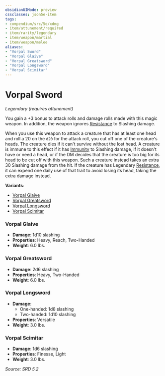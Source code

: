```yaml
---
obsidianUIMode: preview
cssclasses: json5e-item
tags:
- compendium/src/5e/xdmg
- item/attunement/required
- item/rarity/legendary
- item/weapon/martial
- item/weapon/melee
aliases: 
- "Vorpal Sword"
- "Vorpal Glaive"
- "Vorpal Greatsword"
- "Vorpal Longsword"
- "Vorpal Scimitar"
---
```

# Vorpal Sword
*Legendary (requires attunement)*  


You gain a +3 bonus to attack rolls and damage rolls made with this magic weapon. In addition, the weapon ignores [Resistance](Mechanics/z_Templates/dm/rules/variant-rules/resistance-xphb.md) to Slashing damage.

When you use this weapon to attack a creature that has at least one head and roll a 20 on the `d20` for the attack roll, you cut off one of the creature's heads. The creature dies if it can't survive without the lost head. A creature is immune to this effect if it has [Immunity](immunity-xphb.md) to Slashing damage, if it doesn't have or need a head, or if the DM decides that the creature is too big for its head to be cut off with this weapon. Such a creature instead takes an extra 30 Slashing damage from the hit. If the creature has Legendary [Resistance](Mechanics/z_Templates/dm/rules/variant-rules/resistance-xphb.md), it can expend one daily use of that trait to avoid losing its head, taking the extra damage instead.

**Variants**:
- [Vorpal Glaive](#Vorpal%20Glaive)
- [Vorpal Greatsword](#Vorpal%20Greatsword)
- [Vorpal Longsword](#Vorpal%20Longsword)
- [Vorpal Scimitar](#Vorpal%20Scimitar)

### Vorpal Glaive

- **Damage**: 1d10 slashing
- **Properties**: Heavy, Reach, Two-Handed
- **Weight**: 6.0 lbs.

### Vorpal Greatsword

- **Damage**: 2d6 slashing
- **Properties**: Heavy, Two-Handed
- **Weight**: 6.0 lbs.

### Vorpal Longsword

- **Damage**:
  - One-handed: 1d8 slashing
  - Two-handed: 1d10 slashing
- **Properties**: Versatile
- **Weight**: 3.0 lbs.

### Vorpal Scimitar

- **Damage**: 1d6 slashing
- **Properties**: Finesse, Light
- **Weight**: 3.0 lbs.


*Source: SRD 5.2*